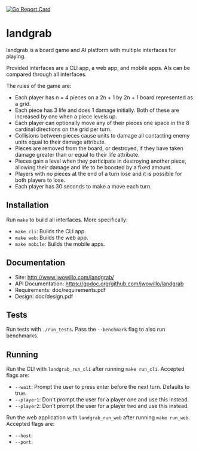 [![Go Report Card](https://goreportcard.com/badge/github.com/jwowillo/trim)](https://goreportcard.com/report/github.com/jwowillo/landgrab)
<!--- TODO: Add test coverage badge. -->

# landgrab

landgrab is a board game and AI platform with multiple interfaces for playing.

Provided interfaces are a CLI app, a web app, and mobile apps. AIs can be
compared through all interfaces.

The rules of the game are:

* Each player has n = 4 pieces on a 2n + 1 by 2n + 1 board represented as a
  grid.
* Each piece has 3 life and does 1 damage initially. Both of these are increased
  by one when a piece levels up.
* Each player can optionally move any of their pieces one space in the 8
  cardinal directions on the grid per turn.
* Collisions between pieces cause units to damage all contacting enemy units
  equal to their damage attribute.
* Pieces are removed from the board, or destroyed, if they have taken damage
  greater than or equal to their life attribute.
* Pieces gain a level when they participate in destroying another piece,
  allowing their damage and life to be boosted by a fixed amount.
* Players with no pieces at the end of a turn lose and it is possible for both
  players to lose.
* Each player has 30 seconds to make a move each turn.

## Installation

Run `make` to build all interfaces. More specifically:

* `make cli`: Builds the CLI app.
* `make web`: Builds the web app.
* `make mobile`: Builds the mobile apps.

## Documentation

* Site: http://www.jwowillo.com/landgrab/
* API Documentation: https://godoc.org/github.com/jwowillo/landgrab
* Requirements: doc/requirements.pdf
* Design: doc/design.pdf

## Tests

Run tests with `./run_tests`. Pass the `--benchmark` flag to also run
benchmarks.

## Running

Run the CLI with `landgrab_run_cli` after running `make run_cli`. Accepted flags
are:

* `--wait`: Prompt the user to press enter before the next turn. Defaults to
  true.
* `--player1`: Don't prompt the user for a player one and use this instead.
* `--player2`: Don't prompt the user for a player two and use this instead.

Run the web application with `landgrab_run_web` after running `make run_web`.
Accepted flags are:

* `--host`:
* `--port`:
